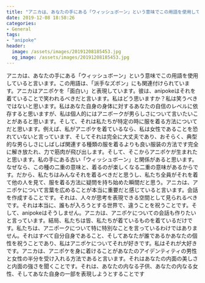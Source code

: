 ```yaml
---
title: "アニカは、あなたの手にある「ウィッシュボーン」という意味でこの用語を使用していると言います。"
date: 2019-12-08 18:58:26
categories:
- General
tags:
- "anipoke"
header:
  image: /assets/images/20191208185453.jpg
  og_image: /assets/images/20191208185453.jpg
---
```


アニカは、あなたの手にある「ウィッシュボーン」という意味でこの用語を使用していると言います。この用語は、「派手なズボン」にも関連付けられています。アニカはアニポケを「面白い」と表現しています。彼は、anipokeはそれを着ていることで笑われるべきだと言います。私はどう思いますか？私は笑うべきではないと思います。私はあなた自身の身体に対するあなたの自信のレベルに依存すると思いますが、私は個人的にはアニポークが男らしさについて言いたいことがあると思います。そして、それは私たちが特定の時に服を着る方法についてだと思います。例えば、私がアニポケを着ているなら、私は女性であることを恐れていないと言っています、そしてそれは完全に大丈夫であり、おそらく、典型的な男らしさにしばしば関連する種類の服を着るよりも良い服装の方法です完全に解き放たれ、力で筋肉が飛び出します。そして、そこからアニポケが生まれたと思います。私の手にある古い「ウィッシュボーン」と関係があると思います。なぜなら、この種の二重の意味と、着るのが楽しくなる二重の意味があるからです。だから、私たちはみんなそれを着るべきだと思うし、私たち全員がそれを着て他の人を見て、服を着る方法に疑問を持ち始めた瞬間だと思う。アニカは、アニポケについて言葉を広めることが本当に重要だと感じていると言います。会話を作成することです。それは、人々が思考を表現できる空間として見られるべきです。それは本当に、誰もが入ろうとする世界で、違うことを祝うことです。そして、anipokeはそうしません。アニカは、アニポケについての会話も作りたいと言っています。結局、私たちは皆、私たちが着ているものを着ているだけです。私たちは、アニポークについて特に特別なことを言っているわけではありません。それはすべて自分自身であること、そしてあなたが誰であるかあなたの個性を祝うことであり、私はアニポケについてそれが好きです。私はそれが大好きです。アニカは、アニポケを身に着けることがあなたのアイデンティティの男性と女性の半分を受け入れる方法であると言います。それはあなたの内面の美しさと内面の強さを聞くことです。それは、あなたの内なる子供、あなたの内なる女性、そしてあなた自身の一部を表現しようとすることです

